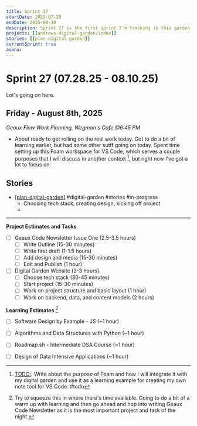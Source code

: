 ```yaml
---
title: Sprint 27
startDate: 2025-07-28
endDate: 2025-08-10
description: Sprint 27 is the first sprint I'm tracking in this garden space.
projects: [[andrews-digital-garden/index]]
stories: [[plan-digital-garden]]
currentSprint: true
asana: 
---
```


# Sprint 27 (07.28.25 - 08.10.25)

Lot's going on here.

## Friday - August 8th, 2025 
*Geaux Flow Work Planning, Wegman's Cafe @6:45 PM*

- About ready to get rolling on the real work today. Got to do a bit of learning earlier, but had some other sutff going on today. Spent time setting up this Foam workspace for VS Code, which serves a couple purposes that I will discuss in another context [^1], but right now I've got a lot to focus on.

## Stories

- [[plan-digital-garden]] #digital-garden #stories #in-progress
  - Choosing tech stack, creating design, kicking off project
  - 
---

**Project Estimates and Tasks**

- [ ] Geaux Code Newsletter Issue One (2.5-3.5 hours)
  - [ ] Write Outline (15-30 minutes)
  - [ ] Write first draft (1-1.5 hours)
  - [ ] Add design and media (15-30 minutes)
  - [ ] Edit and Publish (1 hour)
- [ ] Digital Garden Website (2-3 hours)
  - [ ] Choose tech stack (30-45 minutes)
  - [ ] Start project (15-30 minutes)
  - [ ] Work on project structure and basic layout (1 hour)
  - [ ] Work on backend, data, and content models (2 hours)

**Learning Estimates** [^2]

- [ ] Software Design by Example - JS (~1 hour)
- [ ] Algorithms and Data Structures with Python (~1 hour)
- [ ] Roadmap.sh - Intermediate DSA Course (~1 hour)
- [ ] Design of Data Intensive Applications (~1 hour)



[^1]: [TODO:](/todo.md): Write about the purpose of Foam and how I will integrate it with my digital garden and use it as a learning example for creating my own note tool for VS Code. #todo 

[^2]: Try to squeeze this in where there's time available. Going to do a bit of a warm up with learning and then go ahead and hop into writing Geaux Code Newsletter as it is the most important project and task of the night.


[//begin]: # "Autogenerated link references for markdown compatibility"
[plan-digital-garden]: ../../stories/in-progress/plan-digital-garden.md "Plan Digital Garden Site"
[//end]: # "Autogenerated link references"
